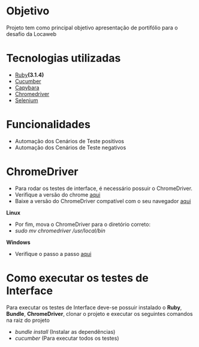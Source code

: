 # Objetivo
Projeto tem como principal objetivo apresentação de portifólio para o desafio da Locaweb

# Tecnologias utilizadas
- [Ruby](https://www.ruby-lang.org/pt/)**(3.1.4)**
- [Cucumber](https://cucumber.io/)
- [Capybara](https://teamcapybara.github.io/capybara/)
- [Chromedriver](https://chromedriver.chromium.org/downloads)
- [Selenium](https://www.selenium.dev/)

# Funcionalidades
- Automação dos Cenários de Teste positivos
- Automação dos Cenários de Teste negativos

# ChromeDriver
- Para rodar os testes de interface, é necessário possuir o ChromeDriver.
- Verifique a versão do chrome [aqui](https://chromedriver.storage.googleapis.com/LATEST_RELEASE)
- Baixe a versão do ChromeDriver compatível com o seu navegador [aqui](https://chromedriver.storage.googleapis.com/index.html)

**Linux**
- Por fim, mova o ChromeDriver para o diretório correto:
- *sudo mv chromedriver /usr/local/bin*

**Windows**
- Verifique o passo a passo [aqui](https://www.youtube.com/watch?v=dz59GsdvUF8)

# Como executar os testes de Interface

Para executar os testes de Interface deve-se possuir instalado o **Ruby**, **Bundle**, **ChromeDriver**, clonar o projeto e executar os seguintes comandos na raiz do projeto
- *bundle install* (Instalar as dependências)
- *cucumber* (Para executar todos os testes)


